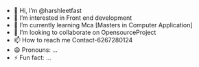 - 👋 Hi, I’m @harshleetfast
- 👀 I’m interested in Front end development
- 🌱 I’m currently learning Mca [Masters in Computer Application]
- 💞️ I’m looking to collaborate on OpensourceProject
- 📫 How to reach me Contact-6267280124
- 😄 Pronouns: ...
- ⚡ Fun fact: ...

<!---
harshleetfast/harshleetfast is a ✨ special ✨ repository because its `README.md` (this file) appears on your GitHub profile.
You can click the Preview link to take a look at your changes.
--->

